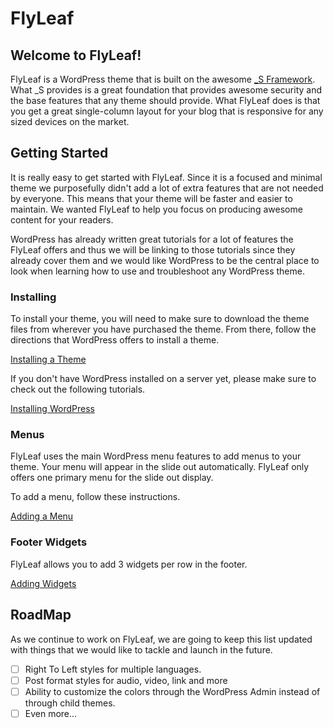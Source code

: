 FlyLeaf
===

Welcome to FlyLeaf! 
---------------
FlyLeaf is a WordPress theme that is built on the awesome [_S Framework](http://underscores.me). What _S provides is a great foundation that provides awesome security and the base features that any theme should provide. What FlyLeaf does is that you get a great single-column layout for your blog that is responsive for any sized devices on the market. 

Getting Started
---------------
 It is really easy to get started with FlyLeaf. Since it is a focused and minimal theme we purposefully didn't add a lot of extra features that are not needed by everyone. This means that your theme will be faster and easier to maintain. We wanted FlyLeaf to help you focus on producing awesome content for your readers. 

 WordPress has already written great tutorials for a lot of features the FlyLeaf offers and thus we will be linking to those tutorials since they already cover them and we would like WordPress to be the central place to look when learning how to use and troubleshoot any WordPress theme. 

### Installing

To install your theme, you will need to make sure to download the theme files from wherever you have purchased the theme. From there, follow the directions that WordPress offers to install a theme. 

[Installing a Theme](http://codex.wordpress.org/Using_Themes)

If you don't have WordPress installed on a server yet, please make sure to check out the following tutorials. 

[Installing WordPress](http://codex.wordpress.org/Installing_WordPress)

### Menus

FlyLeaf uses the main WordPress menu features to add menus to your theme. Your menu will appear in the slide out automatically. FlyLeaf only offers one primary menu for the slide out display. 

To add a menu, follow these instructions. 

[Adding a Menu](http://codex.wordpress.org/WordPress_Menu_User_Guide)

### Footer Widgets 
FlyLeaf allows you to add 3 widgets per row in the footer. 

[Adding Widgets](http://codex.wordpress.org/WordPress_Widgets)

## RoadMap
As we continue to work on FlyLeaf, we are going to keep this list updated with things that we would like to tackle and launch in the future. 

- [ ] Right To Left styles for multiple languages. 
- [ ] Post format styles for audio, video, link and more
- [ ] Ability to customize the colors through the WordPress Admin instead of through child themes. 
- [ ] Even more...